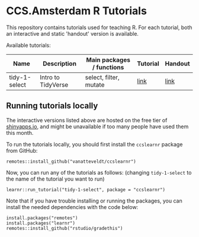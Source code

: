 # CCS.Amsterdam R Tutorials

This repository contains tutorials used for teaching R. For each tutorial, both an interactive and static 'handout' version is available.

Available tutorials:

| Name  | Description | Main packages / functions | Tutorial | Handout | 
|-|-|-|-|-|
| tidy-1-select  | Intro to TidyVerse | select, filter, mutate |  [link](https://vanatteveldt.shinyapps.io/tidy-1-select/) | [link](handouts/tidy-1-select.md) |

## Running tutorials locally

The interactive versions listed above are hosted on the free tier of [shinyapps.io](https://shinyapps.io), and might be unavailable if too many people have used them this month.

To run the tutorials locally, you should first install the `ccslearnr` package from GitHub:

```{r}
remotes::install_github("vanatteveldt/ccslearnr")
```

Now, you can run any of the tutorials as follows: 
(changing `tidy-1-select` to the name of the tutorial you want to run)

```{r}
learnr::run_tutorial("tidy-1-select", package = "ccslearnr")
```

Note that if you have trouble installing or running the packages, you can install the needed dependencies with the code below:

```{r}
install.packages("remotes")
install.packages("learnr")
remotes::install_github("rstudio/gradethis")
```
